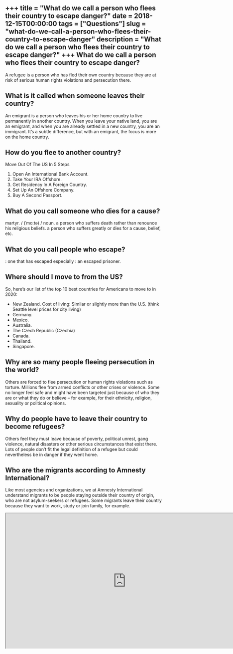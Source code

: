 +++
title = "What do we call a person who flees their country to escape danger?"
date = 2018-12-15T00:00:00
tags = ["Questions"]
slug = "what-do-we-call-a-person-who-flees-their-country-to-escape-danger"
description = "What do we call a person who flees their country to escape danger?"
+++
What do we call a person who flees their country to escape danger?
------------------------------------------------------------------

A refugee is a person who has fled their own country because they are at risk of serious human rights violations and persecution there.

What is it called when someone leaves their country?
----------------------------------------------------

An emigrant is a person who leaves his or her home country to live permanently in another country. When you leave your native land, you are an emigrant, and when you are already settled in a new country, you are an immigrant. It’s a subtle difference, but with an emigrant, the focus is more on the home country.

How do you flee to another country?
-----------------------------------

Move Out Of The US In 5 Steps

1. Open An International Bank Account.
2. Take Your IRA Offshore.
3. Get Residency In A Foreign Country.
4. Set Up An Offshore Company.
5. Buy A Second Passport.

What do you call someone who dies for a cause?
----------------------------------------------

martyr. / (ˈmɑːtə) / noun. a person who suffers death rather than renounce his religious beliefs. a person who suffers greatly or dies for a cause, belief, etc.

What do you call people who escape?
-----------------------------------

: one that has escaped especially : an escaped prisoner.

Where should I move to from the US?
-----------------------------------

So, here’s our list of the top 10 best countries for Americans to move to in 2020:

- New Zealand. Cost of living: Similar or slightly more than the U.S. (think Seattle level prices for city living)
- Germany.
- Mexico.
- Australia.
- The Czech Republic (Czechia)
- Canada.
- Thailand.
- Singapore.

Why are so many people fleeing persecution in the world?
--------------------------------------------------------

Others are forced to flee persecution or human rights violations such as torture. Millions flee from armed conflicts or other crises or violence. Some no longer feel safe and might have been targeted just because of who they are or what they do or believe – for example, for their ethnicity, religion, sexuality or political opinions.

Why do people have to leave their country to become refugees?
-------------------------------------------------------------

Others feel they must leave because of poverty, political unrest, gang violence, natural disasters or other serious circumstances that exist there. Lots of people don’t fit the legal definition of a refugee but could nevertheless be in danger if they went home.

Who are the migrants according to Amnesty International?
--------------------------------------------------------

Like most agencies and organizations, we at Amnesty International understand migrants to be people staying outside their country of origin, who are not asylum-seekers or refugees. Some migrants leave their country because they want to work, study or join family, for example.

<iframe allow="accelerometer; autoplay; clipboard-write; encrypted-media; gyroscope; picture-in-picture" allowfullscreen="" class="__youtube_prefs__  epyt-is-override  no-lazyload" data-no-lazy="1" data-origheight="433" data-origwidth="770" data-skipgform_ajax_framebjll="" height="433" id="_ytid_73729" loading="lazy" src="https://www.youtube.com/embed/236evV-nK7g?enablejsapi=1&autoplay=0&cc_load_policy=0&cc_lang_pref=&iv_load_policy=1&loop=0&modestbranding=0&rel=1&fs=1&playsinline=0&autohide=2&theme=dark&color=red&controls=1&" title="YouTube player" width="770"></iframe>